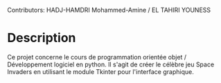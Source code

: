 Contributors: HADJ-HAMDRI Mohammed-Amine / EL TAHIRI YOUNESS

# Description
Ce projet concerne le cours de programmation orientée objet / Développement logiciel en python.
Il s'agit de créer le célèbre jeu Space Invaders en utilisant le module Tkinter pour l'interface graphique.
